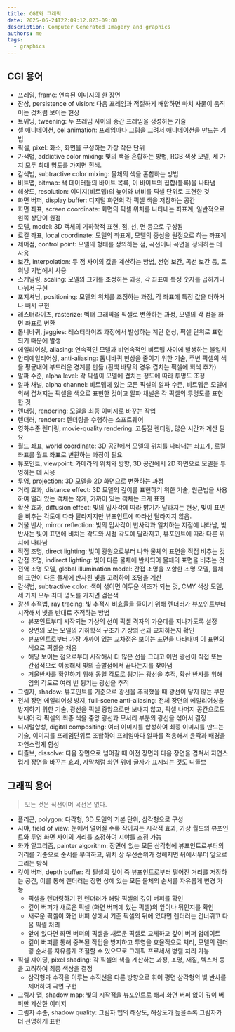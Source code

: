 ```yaml
---
title: CGI와 그래픽
date: 2025-06-24T22:09:12.823+09:00
description: Computer Generated Imagery and graphics
authors: me
tags:
  - graphics
---
```


## CGI 용어

- 프레임, frame: 연속된 이미지의 한 장면
- 잔상, persistence of vision: 다음 프레임과 적절하게 배합하면 마치 사물이 움직이는 것처럼 보이는 현상
- 트위닝, tweening: 두 프레임 사이의 중간 프레임을 생성하는 기술
- 셀 애니메이션, cel animation: 프레임마다 그림을 그려서 애니메이션을 만드는 기법
- 픽셀, pixel: 화소, 화면을 구성하는 가장 작은 단위
- 가색법, addictive color mixing: 빛의 색을 혼합하는 방법, RGB 색상 모델, 세 가지 모두 최대 명도를 가지면 흰색.
- 감색법, subtractive color mixing: 물체의 색을 혼합하는 방법
- 비트맵, bitmap: 색 데이터들의 바이트 목록, 이 바이트의 집합(블록)을 나타냄
- 해상도, resolution: 이미지(비트맵)의 높이와 너비를 픽셀 단위로 표현한 것
- 화면 버퍼, display buffer: 디지털 화면의 각 픽셀 색을 저장하는 공간
- 화면 좌표, screen coordinate: 화면의 픽셀 위치를 나타내는 좌표계, 일반적으로 왼쪽 상단이 원점
- 모델, model: 3D 객체의 기하학적 표현, 점, 선, 면 등으로 구성됨
- 로컬 좌표, local coordinate: 모델의 좌표계, 모델의 중심을 원점으로 하는 좌표계
- 제어점, control point: 모델의 형태를 정의하는 점, 곡선이나 곡면을 정의하는 데 사용
- 보간, interpolation: 두 점 사이의 값을 계산하는 방법, 선형 보간, 곡선 보간 등, 트위닝 기법에서 사용
- 스케일링, scaling: 모델의 크기를 조정하는 과정, 각 좌표에 특정 숫자를 곱하거나 나눠서 구현
- 포지셔닝, positioning: 모델의 위치를 조정하는 과정, 각 좌표에 특정 값을 더하거나 빼서 구현
- 레스터라이즈, rasterize: 벡터 그래픽을 픽셀로 변환하는 과정, 모델의 각 점을 화면 좌표로 변환
- 톱니바퀴, jaggies: 레스터라이즈 과정에서 발생하는 계단 현상, 픽셀 단위로 표현되기 때문에 발생
- 에일리어싱, aliasing: 연속적인 모델과 비연속적인 비트맵 사이에 발생하는 불일치
- 안티에일리어싱, anti-aliasing: 톱니바퀴 현상을 줄이기 위한 기술, 주변 픽셀의 색을 평균내어 부드러운 경계를 만듦 (흰색 바탕의 경우 겹치는 픽셀에 회색 추가)
- 알파 수준, alpha level: 각 픽셀이 모델에 겹치는 정도에 따라 투명도 조정
- 알파 채널, alpha channel: 비트맵에 있는 모든 픽셀의 알파 수준, 비트맵은 모델에 의해 겹쳐지는 픽셀을 색으로 표현한 것이고 알파 채널은 각 픽셀의 투명도를 표현한 것
- 렌더링, rendering: 모델을 최종 이미지로 바꾸는 작업
- 렌더러, renderer: 렌더링을 수행하는 소프트웨어
- 영화수준 렌더링, movie-quality rendering: 고품질 렌더링, 많은 시간과 계산 필요
- 월드 좌표, world coordinate: 3D 공간에서 모델의 위치를 나타내는 좌표계, 로컬 좌표를 월드 좌표로 변환하는 과정이 필요
- 뷰포인트, viewpoint: 카메라의 위치와 방향, 3D 공간에서 2D 화면으로 모델을 투영하는 데 사용
- 투영, projection: 3D 모델을 2D 화면으로 변환하는 과정
- 거리 효과, distance effect: 3D 모델의 깊이를 표현하기 위한 기술, 원근법을 사용하여 멀리 있는 객체는 작게, 가까이 있는 객체는 크게 표현
- 확산 효과, diffusion effect: 빛의 입사각에 따라 밝기가 달라지는 현상, 빛이 표면을 비추는 각도에 따라 달라지지만 뷰포인트에 따라선 달라지지 않음.
- 거울 반사, mirror reflection: 빛의 입사각이 반사각과 일치하는 지점에 나타남, 빛 반사는 빛이 표면에 비치는 각도와 시점 각도에 달라지고, 뷰포인트에 따라 다른 위치에 나타남
- 직접 조명, direct lighting: 빛이 광원으로부터 나와 물체의 표면을 직접 비추는 것
- 간접 조명, indirect lighting: 빛이 다른 물체에 반사되어 물체의 표면을 비추는 것
- 전역 조명 모델, global illumination model: 간접 조명을 포함한 조명 모델, 물체의 표면이 다른 물체에 반사된 빛을 고려하여 조명을 계산
- 감색법, subtractive color: 색이 섞이면 어두운 색조가 되는 것, CMY 색상 모델, 세 가지 모두 최대 명도를 가지면 검은색
- 광선 추적법, ray tracing: 빛 추적시 비효율을 줄이기 위해 렌더러가 뷰포인트부터 시작해서 빛을 반대로 추적하는 방법
  - 뷰포인트부터 시작되는 가상의 선이 픽셀 격자의 가운데를 지나가도록 설정
  - 장면의 모든 모델의 기하학적 구조가 가상의 선과 교차하는지 확인
  - 뷰포인트로부터 가장 가까이 있는 교차점은 보이는 표면을 나타내며 이 표면의 색으로 픽셀을 채움
  - 해당 보이는 점으로부터 시작해서 더 많은 선을 그리고 어떤 광선이 직접 또는 간접적으로 이동해서 빛의 출발점에서 끝나는지를 찾아냄
  - 거울반사를 확인하기 위해 동일 각도로 튕기는 광선을 추적, 확산 반사를 위해 임의 각도로 여러 번 튕기는 광선을 추적
- 그림자, shadow: 뷰포인트를 기준으로 광선을 추적했을 때 광선이 닿지 않는 부분
- 전체 장면 에일리어싱 방지, full-scene anti-aliasing: 전체 장면의 에일리어싱을 방지하기 위한 기술, 광선을 픽셀 중앙으로만 보내지 않고, 픽셀 나머지 공간으로도 보내어 각 픽셀의 최종 색을 중앙 광선과 모서리 부분의 광선을 섞어서 결정
- 디지털합성, digital compositing: 여러 이미지를 합성하여 최종 이미지를 만드는 기술, 이미지를 프레임단위로 조합하여 프레임마다 알파를 적용해서 윤곽과 배경을 자연스럽게 합성
- 디졸브, dissolve: 다음 장면으로 넘어갈 때 이전 장면과 다음 장면을 겹쳐서 자연스럽게 장면을 바꾸는 효과, 자막처럼 화면 위에 글자가 표시되는 것도 디졸브

## 그래픽 용어

> 모든 것은 직선이며 곡선은 없다.

- 폴리곤, polygon: 다각형, 3D 모델의 기본 단위, 삼각형으로 구성
- 시야, field of view: 눈에서 멀어질 수록 작아지는 시각적 효과, 가상 월드의 뷰포인트와 투영 화면 사이의 거리를 조정하여 시야를 조정 가능
- 화가 알고리즘, painter algorithm: 장면에 있는 모든 삼각형에 뷰포인트로부터의 거리를 기준으로 순서를 부여하고, 위치 상 우선순위가 정해지면 뒤에서부터 앞으로 그리는 방식
- 깊이 버퍼, depth buffer: 각 필셀의 깊이 즉 뷰포인트로부터 떨어진 거리를 저장하는 공간, 이를 통해 렌더러는 장면 상에 있는 모든 물체의 순서를 자유롭게 변경 가능
  - 픽셀을 렌더링하기 전 렌더러가 해당 픽셀의 깊이 버퍼를 확인
  - 깊이 버퍼가 새로운 픽셀 (화면 버퍼에 있는 픽셀)의 앞이나 뒤인지를 확인
  - 새로운 픽셀이 화면 버퍼 상에서 기준 픽셀의 뒤에 있다면 렌더러는 건너뛰고 다음 픽셀 처리
  - 앞에 있다면 화면 버퍼의 픽셀을 새로운 픽셀로 교체하고 깊이 버퍼 업데이트
  - 깊이 버퍼를 통해 중복된 작업을 방지하고 투영을 효율적으로 처리, 모델의 렌더링 순서를 자유롭게 조절할 수 있으므로 그래픽 프로세서 병렬 처리 가능
- 픽셀 셰이딩, pixel shading: 각 픽셀의 색을 계산하는 과정, 조명, 재질, 텍스처 등을 고려하여 최종 색상을 결정
  - 삼각형과 수직을 이루는 수직선을 다른 방향으로 휘어 평면 삼각형의 빛 반사를 제어하여 곡면 구현
- 그림자 맵, shadow map: 빛의 시작점을 뷰포인트로 해서 화면 버퍼 없이 깊이 버퍼만 계산한 이미지
- 그림자 수준, shadow quality: 그림자 맵의 해상도, 해상도가 높을수록 그림자가 더 선명하게 표현
